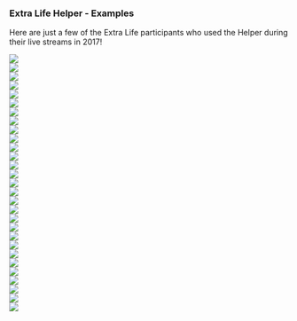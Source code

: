 ### Extra Life Helper - Examples

Here are just a few of the Extra Life participants who used the Helper during their live streams in 2017!

![](https://github.com/breadweb/extralife-helper/blob/master/screenshots/user01.jpg)  
![](https://github.com/breadweb/extralife-helper/blob/master/screenshots/user02.jpg)  
![](https://github.com/breadweb/extralife-helper/blob/master/screenshots/user03.jpg)  
![](https://github.com/breadweb/extralife-helper/blob/master/screenshots/user04.jpg)  
![](https://github.com/breadweb/extralife-helper/blob/master/screenshots/user05.jpg)  
![](https://github.com/breadweb/extralife-helper/blob/master/screenshots/user06.jpg)  
![](https://github.com/breadweb/extralife-helper/blob/master/screenshots/user07.jpg)  
![](https://github.com/breadweb/extralife-helper/blob/master/screenshots/user08.jpg)  
![](https://github.com/breadweb/extralife-helper/blob/master/screenshots/user09.jpg)  
![](https://github.com/breadweb/extralife-helper/blob/master/screenshots/user10.jpg)  
![](https://github.com/breadweb/extralife-helper/blob/master/screenshots/user11.jpg)  
![](https://github.com/breadweb/extralife-helper/blob/master/screenshots/user12.jpg)  
![](https://github.com/breadweb/extralife-helper/blob/master/screenshots/user13.jpg)  
![](https://github.com/breadweb/extralife-helper/blob/master/screenshots/user14.jpg)  
![](https://github.com/breadweb/extralife-helper/blob/master/screenshots/user15.jpg)  
![](https://github.com/breadweb/extralife-helper/blob/master/screenshots/user16.jpg)  
![](https://github.com/breadweb/extralife-helper/blob/master/screenshots/user17.jpg)  
![](https://github.com/breadweb/extralife-helper/blob/master/screenshots/user18.jpg)  
![](https://github.com/breadweb/extralife-helper/blob/master/screenshots/user19.jpg)  
![](https://github.com/breadweb/extralife-helper/blob/master/screenshots/user20.jpg)  
![](https://github.com/breadweb/extralife-helper/blob/master/screenshots/user21.jpg)  
![](https://github.com/breadweb/extralife-helper/blob/master/screenshots/user22.jpg)  
![](https://github.com/breadweb/extralife-helper/blob/master/screenshots/user23.jpg)  
![](https://github.com/breadweb/extralife-helper/blob/master/screenshots/user24.jpg)  
![](https://github.com/breadweb/extralife-helper/blob/master/screenshots/user25.jpg)  
![](https://github.com/breadweb/extralife-helper/blob/master/screenshots/user26.jpg)  
![](https://github.com/breadweb/extralife-helper/blob/master/screenshots/user27.jpg)  
![](https://github.com/breadweb/extralife-helper/blob/master/screenshots/user28.jpg)  
![](https://github.com/breadweb/extralife-helper/blob/master/screenshots/user29.jpg)  
